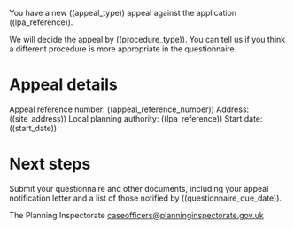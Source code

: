 You have a new ((appeal_type)) appeal against the application ((lpa_reference)).

We will decide the appeal by ((procedure_type)). You can tell us if you think a different procedure is more appropriate in the questionnaire.

# Appeal details

Appeal reference number: ((appeal_reference_number))
Address: ((site_address))
Local planning authority: ((lpa_reference))
Start date: ((start_date))

# Next steps

Submit your questionnaire and other documents, including your appeal notification letter and a list of those notified by ((questionnaire_due_date)).

The Planning Inspectorate
caseofficers@planninginspectorate.gov.uk

